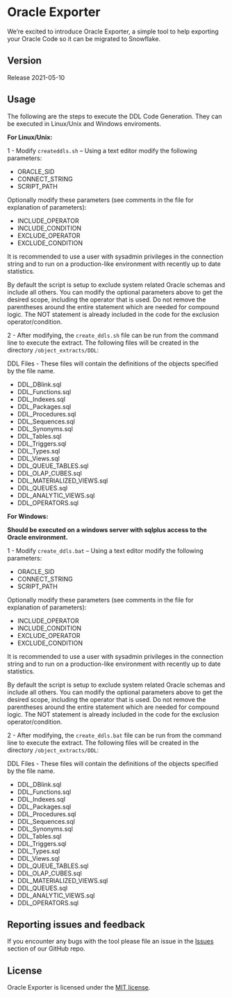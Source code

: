 ﻿# Oracle Exporter

We’re excited to introduce Oracle Exporter, a simple tool to help exporting your Oracle Code
so it can be migrated to Snowflake.

## Version

Release 2021-05-10

## Usage

The following are the steps to execute the DDL Code Generation. They can be executed in Linux/Unix and Windows enviroments.

**For Linux/Unix:**

1 - Modify `createddls.sh` – Using a text editor modify the following parameters:

* ORACLE_SID
* CONNECT_STRING
* SCRIPT_PATH

Optionally modify these parameters (see comments in the file for explanation of parameters):

* INCLUDE_OPERATOR
* INCLUDE_CONDITION
* EXCLUDE_OPERATOR
* EXCLUDE_CONDITION

It is recommended to use a user  with sysadmin privileges in the connection string and to run on a production-like environment with recently up to date statistics.

By default the script is setup to exclude system related Oracle schemas and include all others.  You can modify the optional parameters above to get the desired scope, including the operator that is used.   Do not remove the parentheses around the entire statement which are needed for compound logic.  The NOT statement is already included in the code for the exclusion operator/condition.


2 - After modifying, the `create_ddls.sh` file can be run from the command line to execute the extract.  The following files will be created in the directory `/object_extracts/DDL`:

DDL Files - These files will contain the definitions of the objects specified by the file name.

*	DDL_DBlink.sql
*	DDL_Functions.sql
*	DDL_Indexes.sql
*	DDL_Packages.sql
*	DDL_Procedures.sql
*	DDL_Sequences.sql
*	DDL_Synonyms.sql
*	DDL_Tables.sql
*	DDL_Triggers.sql
*	DDL_Types.sql
*	DDL_Views.sql
*   DDL_QUEUE_TABLES.sql
*   DDL_OLAP_CUBES.sql
*   DDL_MATERIALIZED_VIEWS.sql
*   DDL_QUEUES.sql
*   DDL_ANALYTIC_VIEWS.sql
*   DDL_OPERATORS.sql


**For Windows:**

**Should be executed on a windows server with sqlplus access to the Oracle environment.**

1 - Modify `create_ddls.bat` – Using a text editor modify the following parameters:

* ORACLE_SID
* CONNECT_STRING
* SCRIPT_PATH

Optionally modify these parameters (see comments in the file for explanation of parameters):

* INCLUDE_OPERATOR
* INCLUDE_CONDITION
* EXCLUDE_OPERATOR
* EXCLUDE_CONDITION

It is recommended to use a user  with sysadmin privileges in the connection string and to run on a production-like environment with recently up to date statistics.

By default the script is setup to exclude system related Oracle schemas and include all others.  You can modify the optional parameters above to get the desired scope, including the operator that is used.   Do not remove the parentheses around the entire statement which are needed for compound logic.  The NOT statement is already included in the code for the exclusion operator/condition.


2 - After modifying, the `create_ddls.bat` file can be run from the command line to execute the extract.  The following files will be created in the directory `/object_extracts/DDL`:

DDL Files - These files will contain the definitions of the objects specified by the file name.

*	DDL_DBlink.sql
*	DDL_Functions.sql
*	DDL_Indexes.sql
*	DDL_Packages.sql
*	DDL_Procedures.sql
*	DDL_Sequences.sql
*	DDL_Synonyms.sql
*	DDL_Tables.sql
*	DDL_Triggers.sql
*	DDL_Types.sql
*	DDL_Views.sql
*   DDL_QUEUE_TABLES.sql
*   DDL_OLAP_CUBES.sql
*   DDL_MATERIALIZED_VIEWS.sql
*   DDL_QUEUES.sql
*   DDL_ANALYTIC_VIEWS.sql
*   DDL_OPERATORS.sql

## Reporting issues and feedback

If you encounter any bugs with the tool please file an issue in the
[Issues](https://github.com/MobilizeNet/SnowConvertDDLExportScripts/issues) section of our GitHub repo.

## License

Oracle Exporter is licensed under the [MIT license](https://github.com/MobilizeNet/SnowConvertDDLExportScripts/blob/main/Oracle/LICENSE.txt).


